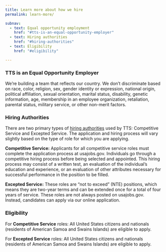 ```yaml
---
title: Learn more about how we hire
permalink: learn-more/

subnav:
  - text: Equal opportunity employment
    href: "#tts-is-an-equal-opportunity-employer"
  - text: Hiring authorities
    href: "#hiring-authorities"
  - text: Eligibility
    href: "#eligibility"

---
```


### TTS is an Equal Opportunity Employer

We’re building a team that reflects our country. We don’t
discriminate based on race, color, religion, sex, gender identity or
expression, national origin, political affiliation, sexual orientation,
marital status, disability, genetic information, age, membership in an
employee organization, retaliation, parental status, military service,
or other non-merit factors.

### Hiring Authorities

There are two primary types of [hiring
authorities](https://www.usajobs.gov/Help/working-in-government/service/)
used by TTS: Competitive Service and Excepted Service. The application
and hiring process will vary slightly based on the type of role for which you are
 applying.

**Competitive Service:** Applicants for all competitive service roles must complete the application process at usajobs.gov. Individuals go
through a competitive hiring process before being selected and
appointed.  This hiring process may consist of a
written test, an evaluation of the individual’s education and
experience, or an evaluation of other attributes necessary for
successful performance in the position to be filled.

**Excepted Service:** These roles are “not to exceed” (NTE) positions,
which means they are two-year terms and can be extended once for a total
of four years of service. These roles are not always posted on
usajobs.gov. Instead, candidates can apply via our online application.

### Eligibility

For **Competitive Service** roles: All United States citizens and
nationals (residents of American Samoa and Swains Islands) are eligible
to apply.

For **Excepted Service** roles: All United States citizens and nationals
(residents of American Samoa and Swains Islands) are eligible to apply.
